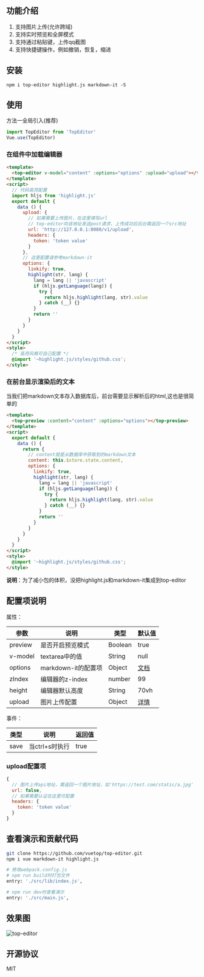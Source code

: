 ## 功能介绍

1. 支持图片上传(允许跨域)
2. 支持实时预览和全屏模式
3. 支持通过粘贴键，上传qq截图
4. 支持快捷键操作，例如撤销，恢复，缩进

## 安装

```node
npm i top-editor highlight.js markdown-it -S
```

## 使用

方法一全局引入(推荐)  

```javascript
import TopEditor from 'TopEditor'
Vue.use(TopEditor)
```

### 在组件中加载编辑器  

```html
<template>
  <top-editor v-model="content" :options="options" :upload="upload"></top-editor>
</template>
<script>
  // 代码高亮配置
  import hljs from 'highlight.js'
  export default {
    data () {
      upload: {
        // 如果需要上传图片，在这里填写url
        // top-editor向该地址发送post请求，上传成功后后台需返回一个src地址  
        url: 'http://127.0.0.1:8080/v1/upload',
        headers: {
          token: 'token value'
        }
      },
      // 这里配置请参考markdown-it
      options: {
        linkify: true,
        highlight(str, lang) {
          lang = lang || 'javascript'
          if (hljs.getLanguage(lang)) {
            try {
              return hljs.highlight(lang, str).value
            } catch (__) {}
          }
          return ''
        }
      }
    }
  }
</script>
<style>
  /* 高亮风格可自己配置 */
  @import '~highlight.js/styles/github.css';
</style>
```

### 在前台显示渲染后的文本

当我们把markdown文本存入数据库后，前台需要显示解析后的html,这也是很简单的  

```html
<template>
  <top-preview :content="content" :options="options"></top-preview>
</template>
<script>
  export default {
    data () {
      return {
        // content就是从数据库中获取到的markdown文本
        content: this.$store.state.content,
        options: {
          linkify: true,
          highlight(str, lang) {
            lang = lang || 'javascript'
            if (hljs.getLanguage(lang)) {
              try {
                return hljs.highlight(lang, str).value
              } catch (__) {}
            }
            return ''
          }
        }
      }
    }
  }
</script>
<style>
  @import '~highlight.js/styles/github.css';
</style>
```

**说明**：为了减小包的体积，没把highlight.js和markdown-it集成到top-editor    

## 配置项说明

属性：

| 参数 | 说明 | 类型 | 默认值 |
| ------- | ------------------- | -------- | ---- |
| preview | 是否开启预览模式    | Boolean  | true |
| v-model | textarea中的值      | String   | null |
| options | markdown-it的配置项 | Object   | [文档](https://github.com/markdown-it/markdown-it) |
| zIndex  | 编辑器的z-index     | number   | 99   |
| height  | 编辑器默认高度      | String   | 70vh |
| upload  | 图片上传配置        | Object   | [详情](#upload) |

事件：

| 类型 | 说明 | 返回值 |
| --- | --- | --- |
| save | 当ctrl+s时执行 | true |

<a id="upload"></a>

### upload配置项

```javascript
{
  // 图片上传api地址，需返回一个图片地址，如'https://test.com/static/a.jpg'
  url: false,
  // 如果需要认证在这里可配置
  headers: {
    token: 'token value'
  }
}
```

## 查看演示和贡献代码

```bash
git clone https://github.com/vuetop/top-editor.git
npm i vue markdown-it highlight.js

# 修改webpack.config.js
# npm run build时打包文件
entry: './src/lib/index.js',

# npm run dev时查看演示
entry: './src/main.js',
```

## 效果图

![top-editor](https://github.com/vuetop/top-editor/blob/master/demo/top-editor.png)  

## 开源协议

MIT